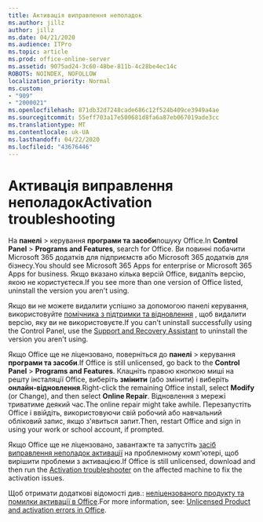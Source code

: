 ```yaml
---
title: Активація виправлення неполадок
ms.author: jillz
author: jillz
ms.date: 04/21/2020
ms.audience: ITPro
ms.topic: article
ms.prod: office-online-server
ms.assetid: 9075ad24-3c60-48be-811b-4c28be4ec14c
ROBOTS: NOINDEX, NOFOLLOW
localization_priority: Normal
ms.custom:
- "909"
- "2000021"
ms.openlocfilehash: 871db32d7248cade686c12f524b409ce3949a4ae
ms.sourcegitcommit: 55eff703a17e500681d8fa6a87eb067019ade3cc
ms.translationtype: MT
ms.contentlocale: uk-UA
ms.lasthandoff: 04/22/2020
ms.locfileid: "43676446"
---
```

# <a name="activation-troubleshooting"></a><span data-ttu-id="d9926-102">Активація виправлення неполадок</span><span class="sxs-lookup"><span data-stu-id="d9926-102">Activation troubleshooting</span></span>

<span data-ttu-id="d9926-103">На **панелі** \> керування **програми та засоби**пошуку Office.</span><span class="sxs-lookup"><span data-stu-id="d9926-103">In **Control Panel** \> **Programs and Features**, search for Office.</span></span> <span data-ttu-id="d9926-104">Ви повинні побачити Microsoft 365 додатків для підприємств або Microsoft 365 додатків для бізнесу.</span><span class="sxs-lookup"><span data-stu-id="d9926-104">You should see Microsoft 365 Apps for enterprise or Microsoft 365 Apps for business.</span></span> <span data-ttu-id="d9926-105">Якщо вказано кілька версій Office, видаліть версію, якою не користуєтеся.</span><span class="sxs-lookup"><span data-stu-id="d9926-105">If you see more than one version of Office listed, uninstall the version you aren't using.</span></span>
  
<span data-ttu-id="d9926-106">Якщо ви не можете видалити успішно за допомогою панелі керування, використовуйте [помічника з підтримки та відновлення](https://aka.ms/SARA-OfficeUninstall-Alchemy) , щоб видалити версію, яку ви не використовуєте.</span><span class="sxs-lookup"><span data-stu-id="d9926-106">If you can't uninstall successfully using the Control Panel, use the [Support and Recovery Assistant](https://aka.ms/SARA-OfficeUninstall-Alchemy) to uninstall the version you aren't using.</span></span>
  
<span data-ttu-id="d9926-107">Якщо Office ще не ліцензовано, поверніться до **панелі** \> керування **програми та засоби**.</span><span class="sxs-lookup"><span data-stu-id="d9926-107">If Office is still unlicensed, go back to the **Control Panel** \> **Programs and Features**.</span></span> <span data-ttu-id="d9926-108">Клацніть правою кнопкою миші на решту інсталяції Office, виберіть **змінити** (або змінити) і виберіть **онлайн-відновлення**.</span><span class="sxs-lookup"><span data-stu-id="d9926-108">Right-click the remaining Office install, select **Modify** (or Change), and then select **Online Repair**.</span></span> <span data-ttu-id="d9926-109">Відновлення з мережі триватиме деякий час.</span><span class="sxs-lookup"><span data-stu-id="d9926-109">The online repair might take awhile.</span></span> <span data-ttu-id="d9926-110">Перезапустіть Office і ввійдіть, використовуючи свій робочий або навчальний обліковий запис, якщо з'явиться запит.</span><span class="sxs-lookup"><span data-stu-id="d9926-110">Then, restart Office and sign in using your work or school account, if prompted.</span></span>
  
<span data-ttu-id="d9926-111">Якщо Office ще не ліцензовано, завантажте та запустіть [засіб виправлення неполадок активації](https://aka.ms/SARA-OfficeActivation-Alchemy) на проблемному комп'ютері, щоб вирішити проблеми з активацією.</span><span class="sxs-lookup"><span data-stu-id="d9926-111">If Office is still unlicensed, download and then run the [Activation troubleshooter](https://aka.ms/SARA-OfficeActivation-Alchemy) on the affected machine to fix the activation issues.</span></span>
  
<span data-ttu-id="d9926-112">Щоб отримати додаткові відомості див.: [неліцензованого продукту та помилки активації в Office](https://support.office.com/article/0d23d3c0-c19c-4b2f-9845-5344fedc4380).</span><span class="sxs-lookup"><span data-stu-id="d9926-112">For more information, see: [Unlicensed Product and activation errors in Office](https://support.office.com/article/0d23d3c0-c19c-4b2f-9845-5344fedc4380).</span></span>
